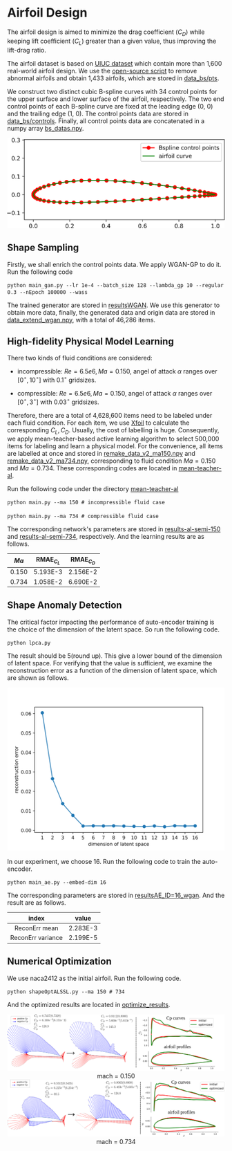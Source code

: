 # Airfoil Design

The airfoil design is aimed to minimize the drag coefficient ($C_D$) while keeping lift coefficient ($C_L$) greater
than a given value, thus improving the lift-drag ratio.

The airfoil dataset is based on [UIUC dataset](https://m-selig.ae.illinois.edu/ads/coord_database.html) 
which contain more than 1,600 real-world airfoil design.
We use the [open-source script](https://github.com/npuljc/Airfoil_preprocessing) to remove
abnormal airfoils and obtain 1,433 airfoils, which are stored in [data_bs/pts](data_bs/pts).

We construct two distinct cubic B-spline curves with 34 control points for the upper surface 
and lower surface of the airfoil, respectively. The two end control points of each B-spline curve are fixed
at the leading edge (0, 0) and the trailing edge (1, 0). The control points data are stored in
[data_bs/controls](data/controls). Finally, all control points data are concatenated in a numpy array 
[bs_datas.npy](data_bs/bs_datas.npy).

<div align="center">
<img src="figs/airfoils_params.svg">
</div>


## Shape Sampling
Firstly, we shall enrich the control points data. We apply WGAN-GP to do it. Run the following code

```
python main_gan.py --lr 1e-4 --batch_size 128 --lambda_gp 10 --regular 0.3 --nEpoch 100000 --wass
```
The trained generator are stored in [resultsWGAN](shape-sampling/resultsWGANGAN_ngf*ndf=64*64_wass_True). 
We use this generator to obtain more data, finally, the generated data and origin data are stored in
[data_extend_wgan.npy](config/data_extend_wgan.npy), with a total of 46,286 items.


## High-fidelity Physical Model Learning

There two kinds of fluid conditions are considered: 

* incompressible: $Re=6.5e6, Ma=0.150$, angel of attack $\alpha$ ranges over $[0^\circ, 10^\circ]$ with $0.1^\circ$ 
gridsizes.

* compressible: $Re=6.5e6, Ma=0.150$, angel of attack $\alpha$ ranges over $[0^\circ, 3^\circ]$ with $0.03^\circ$ 
gridsizes.

Therefore, there are a total of 4,628,600 items need to be labeled under each fluid condition.
For each item, we use [Xfoil](https://github.com/DARcorporation/xfoil-python/tree/master)
to calculate the corresponding $C_L, C_D$. Usually, the cost of labelling is huge. 
Consequently, we apply mean-teacher-based active learning algorithm to select 500,000 items for labeling and 
learn a physical model. For the convenience, all items are labelled at once and stored in
[remake_data_v2_ma150.npy](config/remake_data_v2_ma150.npy) and
[remake_data_v2_ma734.npy](config/remake_data_v2_ma734.npy), corresponding to
fluid condition $Ma=0.150$ and $Ma=0.734$. These corresponding codes are located in [mean-teacher-al](mean-teacher-al).

Run the following code under the directory [mean-teacher-al](mean-teacher-al)
```
python main.py --ma 150 # incompressible fluid case

python main.py --ma 734 # compressible fluid case
```

The corresponding network's parameters are stored in 
[results-al-semi-150](mean-teacher-al/results-al-semi-150) and 
[results-al-semi-734](mean-teacher-al/results-al-semi-734), respectively. 
And the learning results are as follows.

| $Ma$  | $\text{RMAE}_{C_L}$ | $\text{RMAE}_{C_D}$ |
|:-----:|:-------------------:|:-------------------:|
| 0.150 |      5.193E-3       |      2.156E-2       |
| 0.734 |      1.058E-2       |      6.690E-2       |




## Shape Anomaly Detection

The critical factor impacting the performance of auto-encoder training 
is the choice of the dimension of the latent space.
So run the following code.
```
python lpca.py
```
The result should be 5(round up). This give a lower bound of the dimension of latent space. 
For verifying that the value is sufficient, we examine the reconstruction error as a function
of the dimension of latent space, which are shown as follows.

<div align="center">
    <img src="figs/airfoil_id.svg">
</div>


In our experiment, we choose 16. Run the following code to train the auto-encoder.
```
python main_ae.py --embed-dim 16
```
The corresponding parameters are stored in [resultsAE_ID=16_wgan](shape-anomaly-detection/resultsAE_ID=16_wgan).
And the result are as follows.

|       index       |  value   |
|:-----------------:|:--------:|
|   ReconErr mean   | 2.283E-3 |
| ReconErr variance | 2.199E-5 |

## Numerical Optimization

We use naca2412 as the initial airfoil. Run the following code.

```
python shapeOptALSSL.py --ma 150 # 734
```

And the optimized results are located in [optimize_results](optimize_results).

<div align="center">
<img src="figs/ma150.svg">
mach = 0.150

<img src="figs/ma734.svg">
mach = 0.734
</div>

